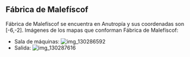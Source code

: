 ## Fábrica de Malefíscof
Fábrica de Malefíscof se encuentra en Anutropía y sus coordenadas son [-6,-2].
Imágenes de los mapas que conforman Fábrica de Malefíscof:
- Sala de máquinas: ![img_130286592](https://media.discordapp.net/attachments/1115311447145193482/1115323625298469005/130286592.jpg)
- Salida: ![img_130287616](https://media.discordapp.net/attachments/1115311447145193482/1115323627768918126/130287616.jpg)